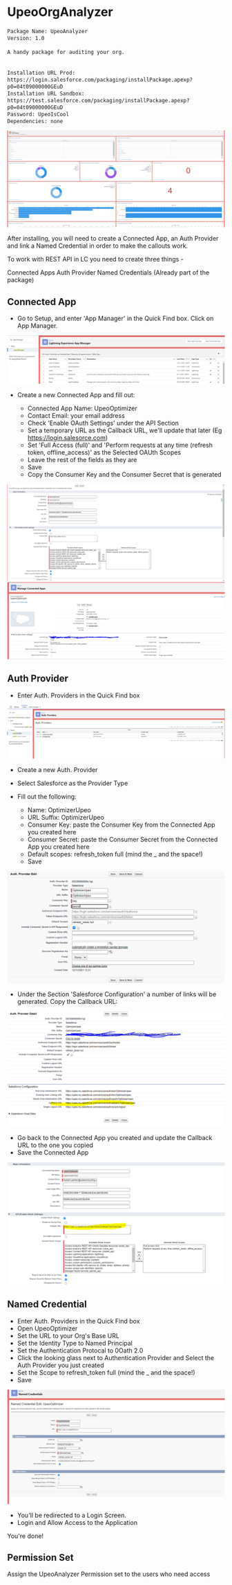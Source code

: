 # UpeoOrgAnalyzer


```
Package Name: UpeoAnalyzer
Version: 1.0

A handy package for auditing your org.


Installation URL Prod: https://login.salesforce.com/packaging/installPackage.apexp?p0=04t09000000GEuD
Installation URL Sandbox: https://test.salesforce.com/packaging/installPackage.apexp?p0=04t09000000GEuD
Password: UpeoIsCool
Dependencies: none
```

![image](assets/images/upeoanalyzer.PNG)

After installing, you will need to create a Connected App, an Auth Provider and link a Named Credential in order to make the callouts work.

To work with REST API in LC you need to create three things -

Connected Apps
Auth Provider
Named Credentials (Already part of the package)

## Connected App

- Go to Setup, and enter 'App Manager' in the Quick Find box. Click on App Manager.

![image](assets/images/AppManager.PNG)

- Create a new Connected App and fill out:

  * Connected App Name: UpeoOptimizer
  * Contact Email: your email address
  * Check 'Enable OAuth Settings' under the API Section
  * Set a temporary URL as the Callback URL, we'll update that later (Eg https://login.salesorce.com)
  * Set 'Full Access (full)' and 'Perform requests at any time (refresh token, offline_access)' as the Selected OAUth Scopes
  * Leave the rest of the fields as they are
  * Save
  * Copy the Consumer Key and the Consumer Secret that is generated

![image](assets/images/connectedApp.PNG)
![image](assets/images/keyandsecret.PNG)



## Auth Provider

- Enter Auth. Providers in the Quick Find box

![image](assets/images/authProviders.PNG)

- Create a new Auth. Provider
- Select Salesforce as the Provider Type
- Fill out the following:

  * Name: OptimizerUpeo
  * URL Suffix: OptimizerUpeo
  * Consumer Key: paste the Consumer Key from the Connected App you created here
  * Consumer Secret: paste the Consumer Secret from the Connected App you created here
  * Default scopes: refresh_token full (mind the _ and the space!)
  * Save

 ![image](assets/images/authDetails.PNG)

- Under the Section 'Salesforce Configuration' a number of links will be generated. Copy the Callback URL:

![image](assets/images/AuthCallbackURL.PNG)

- Go back to the Connected App you created and update the Callback URL to the one you copied
- Save the Connected App

![image](assets/images/callbackConnectedApp.PNG)


## Named Credential

- Enter Auth. Providers in the Quick Find box
- Open UpeoOptimizer
- Set the URL to your Org's Base URL
- Set the Identity Type to Named Principal
- Set the Authentication Protocal to 0Oath 2.0
- Click the looking glass next to Authentication Provider and Select the Auth Provider you just created
- Set the Scope to refresh_token full (mind the _ and the space!)
- Save

![image](assets/images/namedcred.PNG)

- You'll be redirected to a Login Screen.
- Login and Allow Access to the Application

You're done!

## Permission Set

Assign the UpeoAnalyzer Permission set to the users who need access










